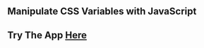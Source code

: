 ## Manipulate CSS Variables with JavaScript

## Try The App <a href="https://avakrishn.github.io/css-variables/">Here</a>